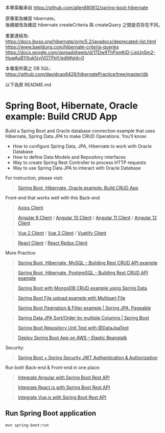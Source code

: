 本專案繼承自 https://github.com/allen880612/spring-boot-hibernate

原專案為練習 hibernate。  
後續被改為確認 hibernate createCriteria 與 createQuery 之間是否存在不同。  

重要連結為:   
https://docs.jboss.org/hibernate/orm/5.2/javadocs/deprecated-list.html  
https://www.baeldung.com/hibernate-criteria-queries  
https://docs.google.com/spreadsheets/d/17Dw9ThPsmKiD-LjpUnSm2-HuwAuBYttukfzvjVOTPpY/edit#gid=0  

本專案所需之 DB SQL:  
https://github.com/davidcao6426/hibernatePractice/tree/master/db  

以下為原 README.md

# Spring Boot, Hibernate, Oracle example: Build CRUD App
Build a Spring Boot and Oracle database connection example that uses Hibernate, Spring Data JPA to make CRUD Operations. You'll know:
- How to configure Spring Data, JPA, Hibernate to work with Oracle Database
- How to define Data Models and Repository interfaces
- Way to create Spring Rest Controller to process HTTP requests
- Way to use Spring Data JPA to interact with Oracle Database

For instruction, please visit:
> [Spring Boot, Hibernate, Oracle example: Build CRUD App](https://bezkoder.com/spring-boot-hibernate-oracle/)

Front-end that works well with this Back-end
> [Axios Client](https://www.bezkoder.com/axios-request/)

> [Angular 8 Client](https://bezkoder.com/angular-crud-app/) / [Angular 10 Client](https://bezkoder.com/angular-10-crud-app/) / [Angular 11 Client](https://bezkoder.com/angular-11-crud-app/) / [Angular 12 Client](https://bezkoder.com/angular-12-crud-app/)

> [Vue 2 Client](https://bezkoder.com/vue-js-crud-app/) / [Vue 3 Client](https://bezkoder.com/vue-3-crud/) / [Vuetify Client](https://bezkoder.com/vuetify-data-table-example/)

> [React Client](https://bezkoder.com/react-crud-web-api/) / [React Redux Client](https://bezkoder.com/react-redux-crud-example/)

More Practice:
> [Spring Boot, Hibernate, MySQL - Building Rest CRUD API example](https://bezkoder.com/spring-boot-jpa-crud-rest-api/)

> [Spring Boot, Hibernate, PostgreSQL - Building Rest CRUD API example](https://bezkoder.com/spring-boot-postgresql-example/)

> [Spring Boot with MongoDB CRUD example using Spring Data](https://bezkoder.com/spring-boot-mongodb-crud/)

> [Spring Boot File upload example with Multipart File](https://bezkoder.com/spring-boot-file-upload/)

> [Spring Boot Pagination & Filter example | Spring JPA, Pageable](https://bezkoder.com/spring-boot-pagination-filter-jpa-pageable/)

> [Spring Data JPA Sort/Order by multiple Columns | Spring Boot](https://bezkoder.com/spring-data-sort-multiple-columns/)

> [Spring Boot Repository Unit Test with @DataJpaTest](https://bezkoder.com/spring-boot-unit-test-jpa-repo-datajpatest/)

> [Deploy Spring Boot App on AWS – Elastic Beanstalk](https://bezkoder.com/deploy-spring-boot-aws-eb/)

Security:
> [Spring Boot + Spring Security JWT Authentication & Authorization](https://bezkoder.com/spring-boot-jwt-authentication/)

Run both Back-end & Front-end in one place:
> [Integrate Angular with Spring Boot Rest API](https://bezkoder.com/integrate-angular-spring-boot/)

> [Integrate React.js with Spring Boot Rest API](https://bezkoder.com/integrate-reactjs-spring-boot/)

> [Integrate Vue.js with Spring Boot Rest API](https://bezkoder.com/integrate-vue-spring-boot/)

## Run Spring Boot application
```
mvn spring-boot:run
```

